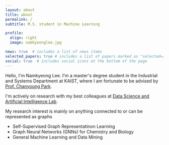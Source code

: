 ```yaml
---
layout: about
title: about
permalink: /
subtitle: M.S. student in Machine Learning

profile:
  align: right
  image: namkyeonglee.jpg

news: true  # includes a list of news items
selected_papers: true # includes a list of papers marked as "selected={true}"
social: true  # includes social icons at the bottom of the page
---
```


Hello, I'm Namkyeong Lee.
I'm a master's degree student in the Industrial and Systems Department at KAIST,
where I am fortunate to be advised by [Prof. Chanyoung Park](http://dsail.kaist.ac.kr/professor/).

I'm actively on research with my best colleagues at [Data Science and Artificial Intelligence Lab](http://dsail.kaist.ac.kr/).

My research interest is mainly on anything connected to or can be represented as graphs
- Self-Supervised Graph Representatinon Learning
- Graph Neural Networks (GNNs) for Chemistry and Biology
- General Machine Learning and Data Mining